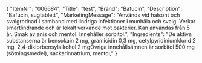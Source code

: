 {
  "ItemNr": "006684",
  "Title": "test",
  "Brand": "Bafucin",
  "Description": "Bafucin, sugtablett",
  "MarketingMessage": "Används vid halsont och svalgrodnad i samband med lindriga infektioner i munhåla och svalg. Verkar smärtlindrande och är lokalt verkande mot bakterier. Kan användas från 5 år. Smak av anis och mentol. Innehåller sorbitol.",
  "Ingredients": "De aktiva substanserna är bensokain 2 mg, gramicidin 0,3 mg, cetylpyridiniumklorid 2 mg, 2,4-diklorbensylalkohol 2 mgÖvriga innehållsämnen är sorbitol 500 mg (sötningsmedel), sackarinnatrium, mentol,"
}